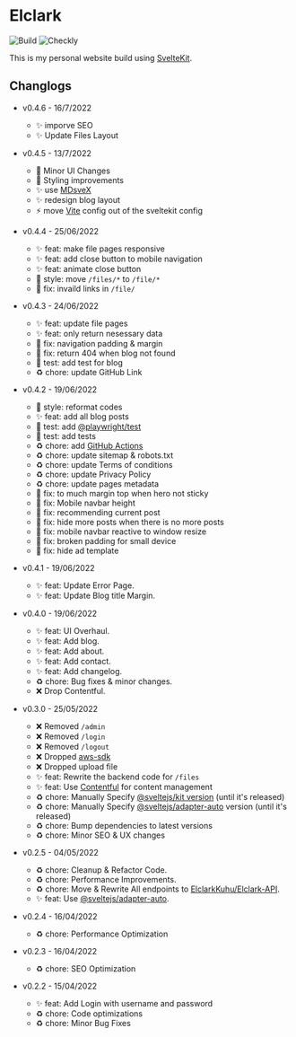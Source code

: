 # Elclark

![Build](https://img.shields.io/github/workflow/status/ElclarkCodes/Elclark/Verify%20CI?style=flat-square)
![Checkly](https://api.checklyhq.com/v1/badges/checks/23234da3-a63e-4c31-ab63-8fc763f67625?style=flat-square&responseTime=false)

This is my personal website build using [SvelteKit](https://kit.svelte.dev/).

## Changlogs

- v0.4.6 - 16/7/2022

  - :sparkles: imporve SEO
  - :sparkles: Update Files Layout

- v0.4.5 - 13/7/2022

  - :art: Minor UI Changes
  - :art: Styling improvements
  - :sparkles: use [MDsveX](https://mdsvex.com/)
  - :sparkles: redesign blog layout
  - :zap: move [Vite](https://vitejs.dev/) config out of the sveltekit config

- v0.4.4 - 25/06/2022

  - :sparkles: feat: make file pages responsive
  - :sparkles: feat: add close button to mobile navigation
  - :sparkles: feat: animate close button
  - :art: style: move `/files/*` to `/file/*`
  - :bug: fix: invaild links in `/file/`

- v0.4.3 - 24/06/2022

  - :sparkles: feat: update file pages
  - :sparkles: feat: only return nesessary data
  - :bug: fix: navigation padding & margin
  - :bug: fix: return 404 when blog not found
  - :rotating_light: test: add test for blog
  - :recycle: chore: update GitHub Link

- v0.4.2 - 19/06/2022

  - :art: style: reformat codes
  - :sparkles: feat: add all blog posts
  - :rotating_light: test: add [@playwright/test](https://github.com/Microsoft/playwright)
  - :rotating_light: test: add tests
  - :recycle: chore: add [GitHub Actions](https://github.com/ElclarkCodes/Elclark/actions)
  - :recycle: chore: update sitemap & robots.txt
  - :recycle: chore: update Terms of conditions
  - :recycle: chore: update Privacy Policy
  - :recycle: chore: update pages metadata
  - :bug: fix: to much margin top when hero not sticky
  - :bug: fix: Mobile navbar height
  - :bug: fix: recommending current post
  - :bug: fix: hide more posts when there is no more posts
  - :bug: fix: mobile navbar reactive to window resize
  - :bug: fix: broken padding for small device
  - :bug: fix: hide ad template

- v0.4.1 - 19/06/2022

  - :sparkles: feat: Update Error Page.
  - :sparkles: feat: Update Blog title Margin.

- v0.4.0 - 19/06/2022

  - :sparkles: feat: UI Overhaul.
  - :sparkles: feat: Add blog.
  - :sparkles: feat: Add about.
  - :sparkles: feat: Add contact.
  - :sparkles: feat: Add changelog.
  - :recycle: chore: Bug fixes & minor changes.
  - :x: Drop Contentful.

- v0.3.0 - 25/05/2022

  - :x: Removed `/admin`
  - :x: Removed `/login`
  - :x: Removed `/logout`
  - :x: Dropped [aws-sdk](https://github.com/aws/aws-sdk-js)
  - :x: Dropped upload file
  - :sparkles: feat: Rewrite the backend code for `/files`
  - :sparkles: feat: Use [Contentful](https://www.contentful.com/) for content management
  - :recycle: chore: Manually Specify [@sveltejs/kit version](https://github.com/sveltejs/kit) (until it's released)
  - :recycle: chore: Manually Specify [@sveltejs/adapter-auto](https://github.com/sveltejs/kit/tree/master/packages/adapter-auto) version (until it's released)
  - :recycle: chore: Bump dependencies to latest versions
  - :recycle: chore: Minor SEO & UX changes

- v0.2.5 - 04/05/2022

  - :recycle: chore: Cleanup & Refactor Code.
  - :recycle: chore: Performance Improvements.
  - :recycle: chore: Move & Rewrite All endpoints to [ElclarkKuhu/Elclark-API](https://github.com/ElclarkKuhu/Elclark-API).
  - :sparkles: feat: Use [@sveltejs/adapter-auto](https://github.com/sveltejs/kit/tree/master/packages/adapter-auto).

- v0.2.4 - 16/04/2022

  - :recycle: chore: Performance Optimization

- v0.2.3 - 16/04/2022

  - :recycle: chore: SEO Optimization

- v0.2.2 - 15/04/2022
  - :sparkles: feat: Add Login with username and password
  - :recycle: chore: Code optimizations
  - :recycle: chore: Minor Bug Fixes

